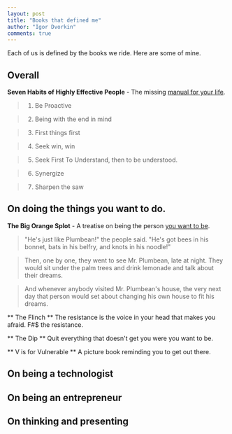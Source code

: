 ```yaml
--- 
layout: post
title: "Books that defined me"
author: "Igor Dvorkin"
comments: true
---
```



Each of us is defined by the books we ride. Here are some of mine.

## Overall

**Seven Habits of Highly Effective People** - The missing [manual for your life](http://ig2600.blogspot.com/2013/11/soft-skills-your-life-missing-manual.html).

> 1) Be Proactive

> 2) Being with the end in mind

> 3) First things first

> 4) Seek win, win

> 5) Seek First To Understand, then to be understood.

> 6) Synergize

> 7) Sharpen the saw

## On doing the things you want to do.

**The Big Orange Splot** - A treatise on being the person [you want to be](https://www.youtube.com/watch?v=5cPfjzYJcok). 

> "He's just like Plumbean!" the people said. "He's got bees in his bonnet, bats in his belfry, and knots in his
noodle!"

> Then, one by one, they went to see Mr. Plumbean, late at night.  They would sit under the palm trees and
drink lemonade and talk about their dreams.

> And whenever anybody visited Mr. Plumbean's house, the very
next day that person would set about changing his own house to fit his dreams. 

** The Flinch ** The resistance is the voice in your head that makes you afraid.  F#$ the resistance.

** The Dip ** Quit everything that doesn't get you were you want to be.

** V is for Vulnerable **  A picture book reminding you to get out there.

## On being a technologist
## On being an entrepreneur
## On thinking and presenting
